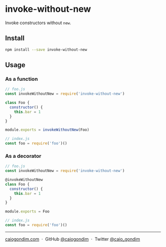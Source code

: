 # invoke-without-new

Invoke constructors without `new`.

## Install

```bash
npm install --save invoke-without-new
```

## Usage

### As a function

```js
// foo.js
const invokeWithoutNew = require('invoke-without-new')

class Foo {
  constructor() {
    this.bar = 1
  }
}

module.exports = invokeWithoutNew(Foo)

// index.js
const foo = require('foo')()
```

### As a decorator

```js
// foo.js
const invokeWithoutNew = require('invoke-without-new')

@invokeWithoutNew
class Foo {
  constructor() {
    this.bar = 1
  }
}

module.exports = Foo

// index.js
const foo = require('foo')()
```

---

[caiogondim.com](https://caiogondim.com) &nbsp;&middot;&nbsp;
GitHub [@caiogondim](https://github.com/caiogondim) &nbsp;&middot;&nbsp;
Twitter [@caio_gondim](https://twitter.com/caio_gondim)

